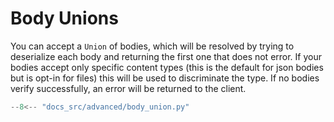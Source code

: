 # Body Unions

You can accept a `Union` of bodies, which will be resolved by trying to deserialize each body and returning the first one that does not error.
If your bodies accept only specific content types (this is the default for json bodies but is opt-in for files) this will be used to discriminate the type.
If no bodies verify successfully, an error will be returned to the client.

```python
--8<-- "docs_src/advanced/body_union.py"
```
